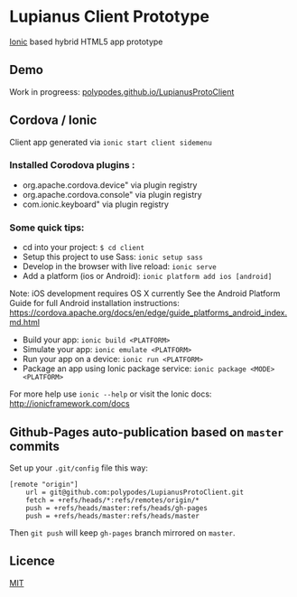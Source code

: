 # Lupianus Client Prototype

[Ionic](http://ionicframework.com/) based hybrid HTML5 app prototype

## Demo

Work in progreess: [polypodes.github.io/LupianusProtoClient](http://quirktools.com/screenfly/#u=http%3A//polypodes.github.io/LupianusProtoClient/client/www/index.html%23/app/carte&w=375&h=667&a=37)

## Cordova / Ionic

Client app generated via `ionic start client sidemenu`

### Installed Corodova plugins :

* org.apache.cordova.device" via plugin registry
* org.apache.cordova.console" via plugin registry
* com.ionic.keyboard" via plugin registry

### Some quick tips:
   
* cd into your project: `$ cd client`
* Setup this project to use Sass: `ionic setup sass`
* Develop in the browser with live reload: `ionic serve`
* Add a platform (ios or Android): `ionic platform add ios [android]`

Note: iOS development requires OS X currently
See the Android Platform Guide for full Android installation instructions:
https://cordova.apache.org/docs/en/edge/guide_platforms_android_index.md.html

* Build your app: `ionic build <PLATFORM>`
* Simulate your app: `ionic emulate <PLATFORM>`
* Run your app on a device: `ionic run <PLATFORM>`
* Package an app using Ionic package service: `ionic package <MODE> <PLATFORM>`

For more help use `ionic --help` or visit the Ionic docs: http://ionicframework.com/docs


## Github-Pages auto-publication based on `master` commits


Set up your `.git/config` file this way:

```
[remote "origin"]
	url = git@github.com:polypodes/LupianusProtoClient.git
	fetch = +refs/heads/*:refs/remotes/origin/*
	push = +refs/heads/master:refs/heads/gh-pages
	push = +refs/heads/master:refs/heads/master
```

Then `git push` will keep `gh-pages` branch mirrored on `master`.

## Licence

[MIT](LICENSE)
